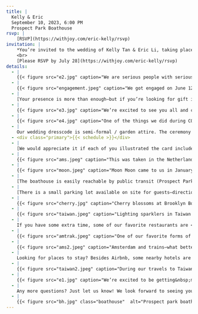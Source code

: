 ```yaml
---
title: |
  Kelly & Eric  
  September 10, 2023, 6:00 PM  
  Prospect Park Boathouse
rsvp: |
    [RSVP](https://withjoy.com/eric-kelly/rsvp)
invitation: |
    *You’re invited to the wedding of Kelly Tan & Eric Li, taking place on September 10, 2023, 6:00 PM at the Prospect Park Boathouse, in Brooklyn, New York*  
    <br>
    [Please RSVP by July 28](https://withjoy.com/eric-kelly/rsvp)
details:
  - |
    {{< figure src="e2.jpg" caption="We are serious people with serious cats—Moon Moon (black) and Peaches&nbsp;(tabby)" alt="Kelly and Eric sitting with serious expressions, holding their two cats Peaches and Moon Moon" >}}
  - |
    {{< figure src="engagement.jpeg" caption="We got engaged on June 12, 2022 on a small sandy outlook in&nbsp;Hawaii " alt="Kelly holding a lava rock, pretending it is her engagement ring diamond" >}}
  - |
    [Your presence is more than enough—but if you’re looking for gift ideas, you can view our registry](https://withjoy.com/eric-kelly/registry)
  - |
    {{< figure src="e3.jpg" caption="We’re excited to see you all and celebrate our friendships throughout the&nbsp;years" alt="Kelly and Eric smiling, with a plush penguin figurine in the background" >}}
  - |
    {{< figure src="e4.jpg" caption="One of the things we did during COVID was build a pair of wooden chairs designed by Enzo&nbsp;Mari" alt="Kelly and Eric sitting on wooden chairs designed by Italian designer Enzo Mari that we built during COVID" >}}
  - |
    Our wedding dresscode is semi-formal / garden attire. The ceremony will take place outdoors, and the reception will be indoors
  - <div class="primary">{{< schedule >}}</div>
  - |
    [We would appreciate it if each of you illustrated the card included with your invite and brought it to the ceremony—here’s the file if you need an extra](invites-insert.pdf)
  - |
    {{< figure src="ams.jpeg" caption="This was taken in the Netherlands, a country where Eric spent six years at a design studio LUST during his college&nbsp;years" alt="Kelly and Eric hugging during a sunny day in a park in the Netherlands" >}}
  - |
    {{< figure src="moon.jpeg" caption="Moon Moon came to us in January 2020, with Peaches coming a few months later. We are serious about our cats’&nbsp;birthdays!" alt="Kelly and Eric holding Moon Moon, one of their cats, and wearing handmade party hats" >}}
  - |
    [The boathouse is easily reachable by public transit (Prospect Park Q stop) or car](https://goo.gl/maps/JSmY7giXyXYbac837) 
  - |
    [There is a small parking lot available on site for guests—directions can be found here](https://drive.google.com/file/d/1hQwLs9YqzRIZ_3_lN--5EjWlCacrCke8/view?usp=sharing)
  - |
    {{< figure src="cherry.jpg" caption="Cherry blossoms at Brooklyn Botanical Garden, as captured by&nbsp;Priscilla" alt="Kelly and Eric looking at each other while surrounded by cherry blossoms" >}}
  - |
    {{< figure src="taiwan.jpeg" caption="Lighting sparklers in Taiwan after a lantern&nbsp;ceremony" alt="Kelly and Eric in the dark holding sparklers" >}}
  - |
    If you have some extra time, some of our favorite restaurants are <nobr>[Scarr’s Pizza](https://goo.gl/maps/APfqBh2NjrA7aowg8),</nobr> <nobr>[Café Paulette](https://goo.gl/maps/pnkpFN15LPFpisG86),</nobr> <nobr>[Miss Ada](https://goo.gl/maps/BkTHNyZpNyJqMyRQ7), [Roman’s](https://goo.gl/maps/fBNc36a2uASwF1KS9),</nobr> <nobr>[Public Records](https://goo.gl/maps/HfBqWTHvEQVeNkFV6),</nobr> and <nobr>[KUUN](https://goo.gl/maps/waq4ydocbQJm6W4G9).</nobr> We have more food options [here](https://goo.gl/maps/sFxi5ZCQPSvzkPo4A)
  - |
    {{< figure src="amtrak.jpeg" caption="One of our favorite forms of travel is by rail—here we’re traveling across the country on the Amtrak California&nbsp;Zephyr" alt="Kelly and Eric in a train car with windows passing through California" >}}
  - |
    {{< figure src="ams2.jpeg" caption="Amsterdam and trains—what better combination&nbsp;exists?" alt="Kelly and Eric hugging in front of a sign for the Amsterdam Centraal station" >}}
  - |
    Looking for places to stay? Besides Airbnb, some nearby hotels are the <nobr>[Hampton Inn](https://www.hilton.com/en/hotels/nycbohx-hampton-brooklyn-downtown/),</nobr> <nobr>[Ace Hotel](https://acehotel.com/brooklyn/),</nobr> and [Sheraton](https://www.marriott.com/en-us/hotels/nycys-sheraton-brooklyn-new-york-hotel/overview/)
  - |
    {{< figure src="taiwan2.jpeg" caption="During our travels to Taiwan, we also stopped by Jiufen which resembles the town from Spirited&nbsp;Away" alt="Kelly and Eric in a crowded street in Jiufen, Taiwan" >}}
  - |
    {{< figure src="e1.jpg" caption="We’re excited to be getting&nbsp;married!" alt="Portrait of Kelly and Eric where Kelly is smiling and Eric is laughing" >}}
  - |
    Any more questions? Just let us know! We look forward to seeing you in September
  - |
    {{< figure src="bh.jpg" class="boathouse"  alt="Prospect park boathouse sketch" >}}
---
```

